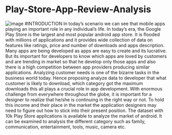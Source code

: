 # Play-Store-App-Review-Analysis
![image](https://user-images.githubusercontent.com/116365051/197243731-7953d371-f0b4-457c-87af-01e5df7f7feb.png)
#INTRODUCTION
In today’s scenario we can see that mobile apps
playing an important role in any individual’s life. In
today’s era, the Google Play Store is the largest
and most popular android app store. It is flooded
with millions of applications and it provides wide
collection of data on features like ratings, price and
number of downloads and apps description. Many
apps are being developed as apps are easy to
create and its lucrative. But its important for
developers to know which apps are loved by
customers and are trending in market so that he
develop only those apps and also there is a high
competition between app providers producing
similar applications. Analyzing customer needs is
one of the bizarre tasks in the business world
today. Hence proposing analyze data to developer
that what customer is likely to download, which
category got the maximum downloads this all plays
a crucial role in app development. With enormous
challenge from everywhere throughout the globe,
it is important for a designer to realize that he/she
is continuing in the right way or not. To hold this
income and their place in the market the
application designers may need to figure out how
to stick into their present position. The dataset with
10k Play Store applications is available to analyze
the market of android. It can be examined to
analysis the different category such as family,
communication, entertainment, tools, music,
camera etc.
